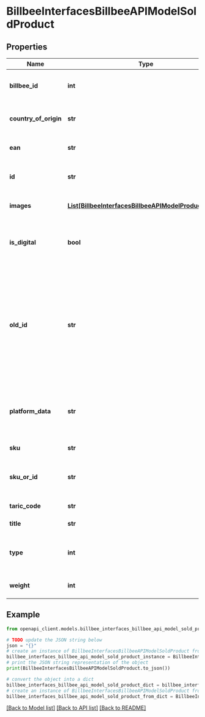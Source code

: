 # BillbeeInterfacesBillbeeAPIModelSoldProduct


## Properties

Name | Type | Description | Notes
------------ | ------------- | ------------- | -------------
**billbee_id** | **int** | The Billbee internal id of the linked product | [optional] 
**country_of_origin** | **str** | The country where this article was made | [optional] 
**ean** | **str** | The EAN / GTIN of this product | [optional] 
**id** | **str** | The id of this product in the external system | [optional] 
**images** | [**List[BillbeeInterfacesBillbeeAPIModelProductImage]**](BillbeeInterfacesBillbeeAPIModelProductImage.md) | The images of this product | [optional] 
**is_digital** | **bool** | True if the product is a digital good (download etc.), false if not | [optional] 
**old_id** | **str** | This is for migration scenarios when the internal id of a product changes  I.E. Etsy when switching to the new inventory management, the ids for variants will change. | [optional] 
**platform_data** | **str** | Optional platform specific Data as serialized JSON Object for the product | [optional] 
**sku** | **str** | The SKU of this product | [optional] 
**sku_or_id** | **str** | The SKU of this product or the id if the SKU is empty | [optional] [readonly] 
**taric_code** | **str** | The TARIC code | [optional] 
**title** | **str** | The name of this product | [optional] 
**type** | **int** | Indicates whether the article is 1 &#x3D; normal or 2 &#x3D; BOM | [optional] 
**weight** | **int** | Weight of one item in gram | [optional] 

## Example

```python
from openapi_client.models.billbee_interfaces_billbee_api_model_sold_product import BillbeeInterfacesBillbeeAPIModelSoldProduct

# TODO update the JSON string below
json = "{}"
# create an instance of BillbeeInterfacesBillbeeAPIModelSoldProduct from a JSON string
billbee_interfaces_billbee_api_model_sold_product_instance = BillbeeInterfacesBillbeeAPIModelSoldProduct.from_json(json)
# print the JSON string representation of the object
print(BillbeeInterfacesBillbeeAPIModelSoldProduct.to_json())

# convert the object into a dict
billbee_interfaces_billbee_api_model_sold_product_dict = billbee_interfaces_billbee_api_model_sold_product_instance.to_dict()
# create an instance of BillbeeInterfacesBillbeeAPIModelSoldProduct from a dict
billbee_interfaces_billbee_api_model_sold_product_from_dict = BillbeeInterfacesBillbeeAPIModelSoldProduct.from_dict(billbee_interfaces_billbee_api_model_sold_product_dict)
```
[[Back to Model list]](../README.md#documentation-for-models) [[Back to API list]](../README.md#documentation-for-api-endpoints) [[Back to README]](../README.md)


